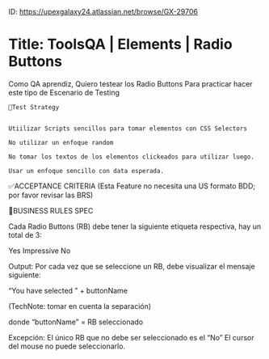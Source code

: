 ID: https://upexgalaxy24.atlassian.net/browse/GX-29706

# Title: ToolsQA | Elements | Radio Buttons

Como QA aprendiz, Quiero testear los Radio Buttons Para practicar hacer este tipo de Escenario de Testing

```
🧪Test Strategy


Utiilizar Scripts sencillos para tomar elementos con CSS Selectors

No utilizar un enfoque random

No tomar los textos de los elementos clickeados para utilizar luego.

Usar un enfoque sencillo con data esperada.
```

✅ACCEPTANCE CRITERIA (Esta Feature no necesita una US formato BDD; por favor revisar las BRS)

🚩BUSINESS RULES SPEC

Cada Radio Buttons (RB) debe tener la siguiente etiqueta respectiva, hay un total de 3:

Yes Impressive No

Output: Por cada vez que se seleccione un RB, debe visualizar el mensaje siguiente:

“You have selected ” + buttonName

(TechNote: tomar en cuenta la separación)

donde “buttonName” = RB seleccionado

Excepción: El único RB que no debe ser seleccionado es el “No” El cursor del mouse no puede seleccionarlo.
